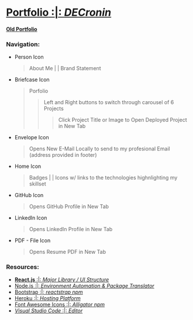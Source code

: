 # [__Portfolio__ :|: _DECronin_](https://decronin.herokuapp.com/)

#### [Old Portfolio](decronin.github.io)

### Navigation:
-  Person Icon
    > About Me | | Brand Statement

-  Briefcase Icon
    > Porfolio
    >> Left and Right buttons to switch through carousel of 6 Projects
    >>> Click Project Title or Image to Open Deployed Project in New Tab

-  Envelope Icon
    > Opens New E-Mail Locally to send to my profesional Email (address provided in footer)

-  Home Icon
    > Badges | | Icons w/ links to the technologies highnlighting my skillset

-  GitHub Icon
    > Opens GitHub Profile in New Tab

-  LinkedIn Icon
    > Opens LinkedIn Profile in New Tab

-  PDF - File Icon 
    > Opens Resume PDF in New Tab


### Resources:
- [**React.js** :|: _Major Library / UI Structure_](https://reactjs.org/)
- [Node.js :|: _Environment Automation & Package Translator_](https://nodejs.org/en/)
- [Bootstrap :|: _reactstrap npm_](https://reactstrap.github.io/)
- [Heroku :|: _Hosting Platform_](https://www.heroku.com/home)
- [Font Awesome Icons :|: _Alligator npm_](https://alligator.io/react/react-icons-open-source-icons/)
- [_Visual Studio Code_ :|: _Editor_](https://code.visualstudio.com/)